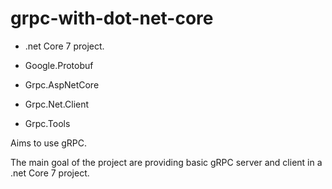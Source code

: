 # grpc-with-dot-net-core

* .net Core 7 project.

* Google.Protobuf

* Grpc.AspNetCore

* Grpc.Net.Client

* Grpc.Tools

Aims to use gRPC.

The main goal of the project are providing basic gRPC server and client in a .net Core 7 project.
